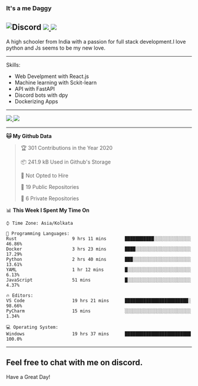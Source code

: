 
### It's a me Daggy

![Discord](https://img.shields.io/discord/491175207122370581?color=black&label=Discord&logo=discord) ![](https://img.shields.io/endpoint?url=https://dev.discordprofiles.me/api/badge/vscode/491174779278065689)<a href="https://github.com/Daggy1234">
  <img src="https://komarev.com/ghpvc/?username=Daggy1234&style=flat-square" />
</a>
 ----

A high schooler from India with a passion for full stack development.I love python and Js seems to be my new love. 

-----

Skills:

- Web Develpment with React.js
- Machine learning with Sckit-learn
- API with FastAPI
- Discord bots with dpy
- Dockerizing Apps

-----
<a href="https://github.com/Daggy1234">
  <img src="https://github-readme-stats.vercel.app/api?username=Daggy1234&show_icons=true&hide_border=true" />
</a><a href="https://github.com/Daggy1234">
  <img src="https://github-readme-stats.vercel.app/api/top-langs/?username=Daggy1234&layout=compact" />
</a>

---

<!--START_SECTION:waka-->
**🐱 My Github Data** 

> 🏆 301 Contributions in the Year 2020
 > 
> 📦 241.9 kB Used in Github's Storage 
 > 
> 🚫 Not Opted to Hire
 > 
> 📜 19 Public Repositories
 > 
> 🔑 6 Private Repositories 

📊 **This Week I Spent My Time On** 

```text
⌚︎ Time Zone: Asia/Kolkata

💬 Programming Languages: 
Rust                     9 hrs 11 mins       ███████████░░░░░░░░░░░░░░   46.86% 
Docker                   3 hrs 23 mins       ████░░░░░░░░░░░░░░░░░░░░░   17.29% 
Python                   2 hrs 40 mins       ███░░░░░░░░░░░░░░░░░░░░░░   13.61% 
YAML                     1 hr 12 mins        █░░░░░░░░░░░░░░░░░░░░░░░░   6.13% 
JavaScript               51 mins             █░░░░░░░░░░░░░░░░░░░░░░░░   4.37%

🔥 Editors: 
VS Code                  19 hrs 21 mins      ████████████████████████░   98.66% 
PyCharm                  15 mins             ░░░░░░░░░░░░░░░░░░░░░░░░░   1.34%

💻 Operating System: 
Windows                  19 hrs 37 mins      █████████████████████████   100.0%

```


<!--END_SECTION:waka-->

---

Feel free to chat with me on discord.
-----
Have a Great Day!
